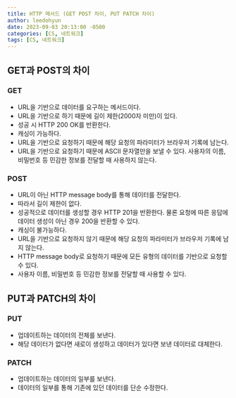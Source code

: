 ```yaml
---
title: HTTP 메서드 (GET POST 차이, PUT PATCH 차이)
author: leedohyun
date: 2023-09-03 20:13:00 -0500
categories: [CS, 네트워크]
tags: [CS, 네트워크]
---
```


## GET과 POST의 차이

### GET

- URL을 기반으로 데이터를 요구하는 메서드이다.
- URL을 기반으로 하기 때문에 길이 제한(2000자 미만)이 있다.
- 성공 시 HTTP 200 OK를 반환한다.
- 캐싱이 가능하다.
- URL을 기반으로 요청하기 때문에 해당 요청의 파라미터가 브라우저 기록에 남는다.
- URL을 기반으로 요청하기 때문에 ASCII 문자열만을 보낼 수 있다. 사용자의 이름, 비밀번호 등 민감한 정보를 전달할 때 사용하지 않는다.

### POST

- URL이 아닌 HTTP message body를 통해 데이터를 전달한다.
- 따라서 길이 제한이 없다.
- 성공적으로 데이터를 생성할 경우 HTTP 201을 반환한다. 물론 요청에 따른 응답에 데이터 생성이 아닌 경우 200을 반환할 수 있다.
- 캐싱이 불가능하다.
- URL을 기반으로 요청하지 않기 때문에 해당 요청의 파라미터가 브라우저 기록에 남지 않는다.
- HTTP message body로 요청하기 때문에 모든 유형의 데이터를 기반으로 요청할 수 있다.
- 사용자 이름, 비밀번호 등 민감한 정보를 전달할 때 사용할 수 있다.

## PUT과 PATCH의 차이

### PUT

- 업데이트하는 데이터의 전체를 보낸다.
- 해당 데이터가 없다면 새로이 생성하고 데이터가 있다면 보낸 데이터로 대체한다.

### PATCH

- 업데이트하는 데이터의 일부를 보낸다.
- 데이터의 일부를 통해 기존에 있던 데이터를 단순 수정한다.